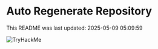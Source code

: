 # Auto Regenerate Repository

This README was last updated: 2025-05-09 05:09:59

 ![TryHackMe](https://tryhackme.com/badge/533634)